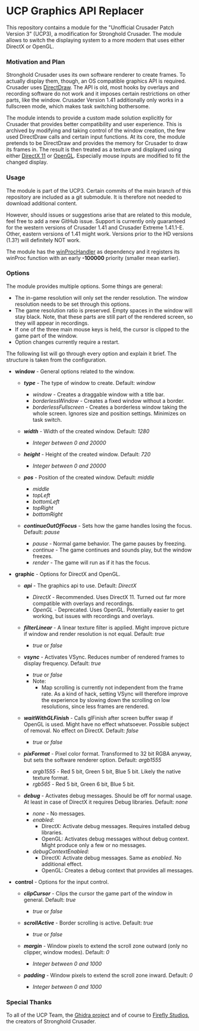 # UCP Graphics API Replacer

This repository contains a module for the "Unofficial Crusader Patch Version 3" (UCP3), a modification for Stronghold Crusader.
The module allows to switch the displaying system to a more modern that uses either DirectX or OpenGL.

### Motivation and Plan

Stronghold Crusader uses its own software renderer to create frames.
To actually display them, though, an OS compatible graphics API is required.
Crusader uses [DirectDraw](https://en.wikipedia.org/wiki/DirectDraw).
The API is old, most hooks by overlays and recording software do not work and it imposes certain restrictions on other parts, like the window.
Crusader Version 1.41 additionally only works in a fullscreen mode, which makes task switching bothersome.

The module intends to provide a custom made solution explicitly for Crusader that provides better compatibility and user experience.
This is archived by modifying and taking control of the window creation, the few used DirectDraw calls and certain input functions.
At its core, the module pretends to be DirectDraw and provides the memory for Crusader to draw its frames in.
The result is then treated as a texture and displayed using either [DirectX 11](https://en.wikipedia.org/wiki/DirectX) or [OpenGL](https://www.opengl.org/).
Especially mouse inputs are modified to fit the changed display.

### Usage

The module is part of the UCP3. Certain commits of the main branch of this repository are included as a git submodule.
It is therefore not needed to download additional content.

However, should issues or suggestions arise that are related to this module, feel free to add a new GitHub issue.
Support is currently only guaranteed for the western versions of Crusader 1.41 and Crusader Extreme 1.41.1-E.
Other, eastern versions of 1.41 might work. Versions prior to the HD versions (1.3?) will definitely NOT work.

The module has the [winProcHandler](https://github.com/TheRedDaemon/ucp_winProcHandler) as dependency and it registers its winProc function with an early **-100000** priority (smaller mean earlier).

### Options

The module provides multiple options. Some things are general:
* The in-game resolution will only set the render resolution. The window resolution needs to be set through this options.
* The game resolution ratio is preserved. Empty spaces in the window will stay black. Note, that these parts are still part of the rendered screen, so they will appear in recordings.
* If one of the three main mouse keys is held, the cursor is clipped to the game part of the window.
* Option changes currently require a restart.

The following list will go through every option and explain it brief. The structure is taken from the configuration.

* **window** - General options related to the window.

  * ***type*** - The type of window to create. Default: *window*
    * *window* - Creates a draggable window with a title bar.
    * *borderlessWindow* - Creates a fixed window without a border.
    * *borderlessFullscreen* - Creates a borderless window taking the whole screen. Ignores size and position settings. Minimizes on task switch.

  * ***width*** - Width of the created window. Default: *1280*
    * *Integer between 0 and 20000*

  * ***height*** - Height of the created window. Default: *720*
    * *Integer between 0 and 20000*

  * ***pos*** - Position of the created window. Default: *middle*
    * *middle*
    * *topLeft*
    * *bottomLeft*
    * *topRight*
    * *bottomRight*

  * ***continueOutOfFocus*** - Sets how the game handles losing the focus. Default: *pause*
    * *pause* - Normal game behavior. The game pauses by freezing.
    * *continue* - The game continues and sounds play, but the window freezes.
    * *render* - The game will run as if it has the focus.


* **graphic** - Options for DirectX and OpenGL.

  * ***api*** - The graphics api to use. Default: *DirectX*
    * *DirectX* - Recommended. Uses DirectX 11. Turned out far more compatible with overlays and recordings.
    * *OpenGL* - Deprecated. Uses OpenGL. Potentially easier to get working, but issues with recordings and overlays.

  * ***filterLinear*** - A linear texture filter is applied. Might improve picture if window and render resolution is not equal. Default: *true*
    * *true* or *false*

  * ***vsync*** - Activates VSync. Reduces number of rendered frames to display frequency. Default: *true*
    * *true* or *false*
    * Note:
      * Map scrolling is currently not independent from the frame rate.
        As a kind of hack, setting VSync will therefore improve the experience by slowing down the scrolling on low resolutions,
        since less frames are rendered.

  * ***waitWithGLFinish*** - Calls glFinish after screen buffer swap if OpenGL is used. Might have no effect whatsoever. Possible subject of removal. No effect on DirectX. Default: *false*
    * *true* or *false*

  * ***pixFormat*** - Pixel color format. Transformed to 32 bit RGBA anyway, but sets the software renderer option. Default: *argb1555*
    * *argb1555* - Red 5 bit, Green 5 bit, Blue 5 bit. Likely the native texture format.
    * *rgb565* - Red 5 bit, Green 6 bit, Blue 5 bit.

  * ***debug*** - Activates debug messages. Should be off for normal usage. At least in case of DirectX it requires Debug libraries. Default: *none*
    * *none* - No messages.
    * *enabled*:
      * DirectX: Activate debug messages. Requires installed debug libraries.
      * OpenGL: Activates debug messages without debug context. Might produce only a few or no messages.
    * *debugContextEnabled*:
      * DirectX: Activate debug messages. Same as *enabled*. No additional effect.
      * OpenGL: Creates a debug context that provides all messages.


* **control** - Options for the input control.

  * ***clipCursor*** - Clips the cursor the game part of the window in general. Default: *true*
    * *true* or *false*

  * ***scrollActive*** - Border scrolling is active. Default: *true*
    * *true* or *false*

  * ***margin*** - Window pixels to extend the scroll zone outward (only no clipper, window modes). Default: *0*
    * *Integer between 0 and 1000*

  * ***padding*** - Window pixels to extend the scroll zone inward. Default: *0*
    * *Integer between 0 and 1000*

### Special Thanks

To all of the UCP Team, the [Ghidra project](https://github.com/NationalSecurityAgency/ghidra) and
of course to [Firefly Studios](https://fireflyworlds.com/), the creators of Stronghold Crusader.